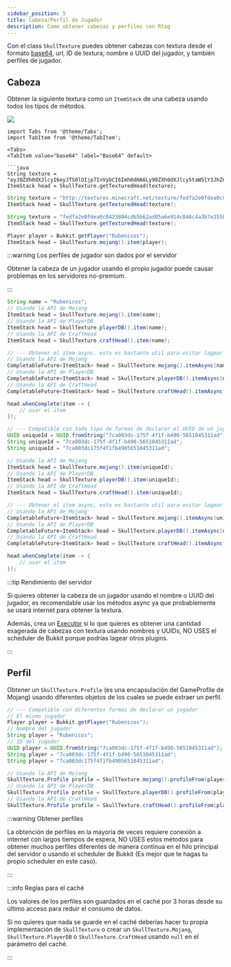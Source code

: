 ```yaml
---
sidebar_position: 5
title: Cabeza/Perfil de Jugador
description: Como obtener cabezas y perfiles con Rtag
---
```


Con el class `SkullTexture` puedes obtener cabezas con textura desde el formato [base64](https://en.wikipedia.org/wiki/Base64), url, ID de textura, nombre o UUID del jugador, y también perfiles de jugador.

## Cabeza

Obtener la siguiente textura como un `ItemStack` de una cabeza usando todos los tipos de métodos.

![](http://textures.minecraft.net/texture/fedfa2e0fdea0c0423804cdb5b62ad05a6e914c046c4a3b7e355bf81269125fd)

```mdx-code-block
import Tabs from '@theme/Tabs';
import TabItem from '@theme/TabItem';

<Tabs>
<TabItem value="base64" label="Base64" default>

```java
String texture = "eyJ0ZXh0dXJlcyI6eyJTS0lOIjp7InVybCI6Imh0dHA6Ly90ZXh0dXJlcy5taW5lY3JhZnQubmV0L3RleHR1cmUvZmVkZmEyZTBmZGVhMGMwNDIzODA0Y2RiNWI2MmFkMDVhNmU5MTRjMDQ2YzRhM2I3ZTM1NWJmODEyNjkxMjVmZCJ9fQ==";
ItemStack head = SkullTexture.getTexturedHead(texture);
```

</TabItem>
<TabItem value="url" label="URL">

```java
String texture = "http://textures.minecraft.net/texture/fedfa2e0fdea0c0423804cdb5b62ad05a6e914c046c4a3b7e355bf81269125fd";
ItemStack head = SkullTexture.getTexturedHead(texture);
```

</TabItem>
<TabItem value="texture" label="ID de la textura">

```java
String texture = "fedfa2e0fdea0c0423804cdb5b62ad05a6e914c046c4a3b7e355bf81269125fd";
ItemStack head = SkullTexture.getTexturedHead(texture);
```

</TabItem>
<TabItem value="player" label="Jugador">

```java
Player player = Bukkit.getPlayer("Rubenicos");
ItemStack head = SkullTexture.mojang().item(player);
```

:::warning Los perfiles de jugador son dados por el servidor

Obtener la cabeza de un jugador usando el propio jugador puede causar problemas en los servidores no-premium.

:::

</TabItem>
<TabItem value="name" label="Nombre">

```java
String name = "Rubenicos";
// Usando la API de Mojang
ItemStack head = SkullTexture.mojang().item(name);
// Usando la API de PlayerDB
ItemStack head = SkullTexture.playerDB().item(name);
// Usando la API de CraftHead
ItemStack head = SkullTexture.craftHead().item(name);

// --- Obtener el item async, esto es bastante util para evitar lagear el servidor
// Usando la API de Mojang
CompletableFuture<ItemStack> head = SkullTexture.mojang().itemAsync(name);
// Usando la API de PlayerDB
CompletableFuture<ItemStack> head = SkullTexture.playerDB().itemAsync(name);
// Usando la API de CraftHead
CompletableFuture<ItemStack> head = SkullTexture.craftHead().itemAsync(name);

head.whenComplete(item -> {
    // usar el item
});
```

</TabItem>
<TabItem value="uuid" label="UUID">

```java
// --- Compatible con todo tipo de formas de declarar el UUID de un jugador
UUID uniqueId = UUID.fromString("7ca003dc-175f-4f1f-b490-5651045311ad");
String uniqueId = "7ca003dc-175f-4f1f-b490-5651045311ad";
String uniqueId = "7ca003dc175f4f1fb4905651045311ad";

// Usando la API de Mojang
ItemStack head = SkullTexture.mojang().item(uniqueId);
// Usando la API de PlayerDB
ItemStack head = SkullTexture.playerDB().item(uniqueId);
// Usando la API de CraftHead
ItemStack head = SkullTexture.craftHead().item(uniqueId);

// --- Obtener el item async, esto es bastante util para evitar lagear el servidor
// Usando la API de Mojang
CompletableFuture<ItemStack> head = SkullTexture.mojang().itemAsync(uniqueId);
// Usando la API de PlayerDB
CompletableFuture<ItemStack> head = SkullTexture.playerDB().itemAsync(uniqueId);
// Usando la API de CraftHead
CompletableFuture<ItemStack> head = SkullTexture.craftHead().itemAsync(uniqueId);

head.whenComplete(item -> {
    // usar el item
});
```

</TabItem>
</Tabs>

:::tip Rendimiento del servidor

Si quieres obtener la cabeza de un jugador usando el nombre o UUID del jugador, es recomendable usar los métodos async ya que probablemente se usará internet para obtener la textura.

Además, crea un [Executor](https://docs.oracle.com/javase/8/docs/api/java/util/concurrent/Executor.html) si lo que quieres es obtener una cantidad exagerada
de cabezas con textura usando nombres y UUIDs, NO USES el scheduler de Bukkit porque podrías lagear otros plugins.

:::

## Perfil

Obtener un `SkullTexture.Profile` (es una encapsulación del GameProfile de Mojang) usando diferentes objetos de los cuales se puede extraer un perfil.

```java
// --- Compatible con diferentes formas de declarar un jugador
// El mismo jugador
Player player = Bukkit.getPlayer("Rubenicos");
// Nombre del jugador
String player = "Rubenicos";
// ID del jugador
UUID player = UUID.fromString("7ca003dc-175f-4f1f-b490-5651045311ad");
String player = "7ca003dc-175f-4f1f-b490-5651045311ad";
String player = "7ca003dc175f4f1fb4905651045311ad";

// Usando la API de Mojang
SkullTexture.Profile profile = SkullTexture.mojang().profileFrom(player);
// Usando la API de PlayerDB
SkullTexture.Profile profile = SkullTexture.playerDB().profileFrom(player);
// Usando la API de CraftHead
SkullTexture.Profile profile = SkullTexture.craftHead().profileFrom(player);
```

:::warning Obtener perfiles

La obtención de perfiles en la mayoría de veces requiere conexión a internet con largos tiempos de espera, NO USES estos
métodos para obtener muchos perfiles diferentes de manera continua en el hilo principal del servidor o usando el scheduler de Bukkit
(Es mejor que te hagas tu propio scheduler en este caso).

:::

:::info Reglas para el caché

Los valores de los perfiles son guardados en el caché por 3 horas desde su último acceso para reduir el consumo de datos.

Si no quieres que nada se guarde en el caché deberías hacer tu propia implementación de `SkullTexture` o crear un
`SkullTexture.Mojang`, `SkullTexture.PlayerDB` o `SkullTexture.CraftHead` usando `null` en el parámetro del caché.

:::
